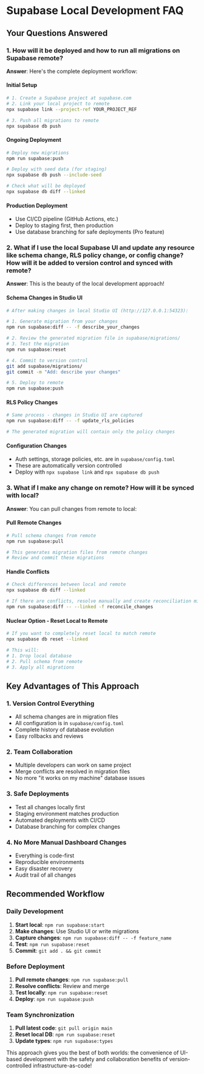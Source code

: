 # Supabase Local Development FAQ

## Your Questions Answered

### 1. How will it be deployed and how to run all migrations on Supabase remote?

**Answer**: Here's the complete deployment workflow:

#### Initial Setup
```bash
# 1. Create a Supabase project at supabase.com
# 2. Link your local project to remote
npx supabase link --project-ref YOUR_PROJECT_REF

# 3. Push all migrations to remote
npx supabase db push
```

#### Ongoing Deployment
```bash
# Deploy new migrations
npm run supabase:push

# Deploy with seed data (for staging)
npx supabase db push --include-seed

# Check what will be deployed
npx supabase db diff --linked
```

#### Production Deployment
- Use CI/CD pipeline (GitHub Actions, etc.)
- Deploy to staging first, then production
- Use database branching for safe deployments (Pro feature)

### 2. What if I use the local Supabase UI and update any resource like schema change, RLS policy change, or config change? How will it be added to version control and synced with remote?

**Answer**: This is the beauty of the local development approach!

#### Schema Changes in Studio UI
```bash
# After making changes in local Studio UI (http://127.0.0.1:54323):

# 1. Generate migration from your changes
npm run supabase:diff -- -f describe_your_changes

# 2. Review the generated migration file in supabase/migrations/
# 3. Test the migration
npm run supabase:reset

# 4. Commit to version control
git add supabase/migrations/
git commit -m "Add: describe your changes"

# 5. Deploy to remote
npm run supabase:push
```

#### RLS Policy Changes
```bash
# Same process - changes in Studio UI are captured
npm run supabase:diff -- -f update_rls_policies

# The generated migration will contain only the policy changes
```

#### Configuration Changes
- Auth settings, storage policies, etc. are in `supabase/config.toml`
- These are automatically version controlled
- Deploy with `npx supabase link` and `npx supabase db push`

### 3. What if I make any change on remote? How will it be synced with local?

**Answer**: You can pull changes from remote to local:

#### Pull Remote Changes
```bash
# Pull schema changes from remote
npm run supabase:pull

# This generates migration files from remote changes
# Review and commit these migrations
```

#### Handle Conflicts
```bash
# Check differences between local and remote
npx supabase db diff --linked

# If there are conflicts, resolve manually and create reconciliation migration
npm run supabase:diff -- --linked -f reconcile_changes
```

#### Nuclear Option - Reset Local to Remote
```bash
# If you want to completely reset local to match remote
npx supabase db reset --linked

# This will:
# 1. Drop local database
# 2. Pull schema from remote  
# 3. Apply all migrations
```

## Key Advantages of This Approach

### 1. Version Control Everything
- All schema changes are in migration files
- All configuration is in `supabase/config.toml`
- Complete history of database evolution
- Easy rollbacks and reviews

### 2. Team Collaboration
- Multiple developers can work on same project
- Merge conflicts are resolved in migration files
- No more "it works on my machine" database issues

### 3. Safe Deployments
- Test all changes locally first
- Staging environment matches production
- Automated deployments with CI/CD
- Database branching for complex changes

### 4. No More Manual Dashboard Changes
- Everything is code-first
- Reproducible environments
- Easy disaster recovery
- Audit trail of all changes

## Recommended Workflow

### Daily Development
1. **Start local**: `npm run supabase:start`
2. **Make changes**: Use Studio UI or write migrations
3. **Capture changes**: `npm run supabase:diff -- -f feature_name`
4. **Test**: `npm run supabase:reset`
5. **Commit**: `git add . && git commit`

### Before Deployment
1. **Pull remote changes**: `npm run supabase:pull`
2. **Resolve conflicts**: Review and merge
3. **Test locally**: `npm run supabase:reset`
4. **Deploy**: `npm run supabase:push`

### Team Synchronization
1. **Pull latest code**: `git pull origin main`
2. **Reset local DB**: `npm run supabase:reset`
3. **Update types**: `npm run supabase:types`

This approach gives you the best of both worlds: the convenience of UI-based development with the safety and collaboration benefits of version-controlled infrastructure-as-code!